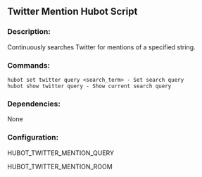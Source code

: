 ## Twitter Mention Hubot Script

### Description:
Continuously searches Twitter for mentions of a specified string.

### Commands:

```
hubot set twitter query <search_term> - Set search query
hubot show twitter query - Show current search query
```

### Dependencies:
None

### Configuration:
HUBOT_TWITTER_MENTION_QUERY

HUBOT_TWITTER_MENTION_ROOM

